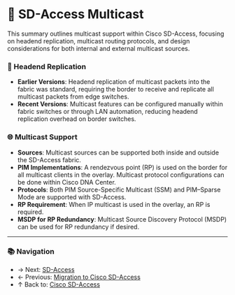 # 🧠 SD-Access Multicast

This summary outlines multicast support within Cisco SD-Access, focusing on headend replication, multicast routing protocols, and design considerations for both internal and external multicast sources.

### 📡 Headend Replication
- **Earlier Versions**: Headend replication of multicast packets into the fabric was standard, requiring the border to receive and replicate all multicast packets from edge switches.
- **Recent Versions**: Multicast features can be configured manually within fabric switches or through LAN automation, reducing headend replication overhead on border switches.

### 🌐 Multicast Support
- **Sources**: Multicast sources can be supported both inside and outside the SD-Access fabric.
- **PIM Implementations**: A rendezvous point (RP) is used on the border for all multicast clients in the overlay. Multicast protocol configurations can be done within Cisco DNA Center.
- **Protocols**: Both PIM Source-Specific Multicast (SSM) and PIM–Sparse Mode are supported with SD-Access.
- **RP Requirement**: When IP multicast is used in the overlay, an RP is required.
- **MSDP for RP Redundancy**: Multicast Source Discovery Protocol (MSDP) can be used for RP redundancy if desired.

---

### 📚 Navigation
- → Next: [SD-Access](sd-access-design.md)
- ← Previous: [Migration to Cisco SD-Access](./sd-access-migration.md)
- ↑ Back to: [Cisco SD-Access](../readme.md)
